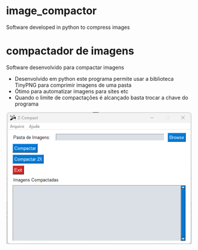 # image_compactor
 Software developed in python to compress images
# compactador de imagens
Software desenvolvido para compactar imagens 

- Desenvolvido em python este programa permite usar a biblioteca TinyPNG para comprimir imagens de uma pasta
- Ótimo para automatizar imagens para sites etc
- Quando o limite de compactações é alcançado basta trocar a chave do programa
  
<img src="z-compact.png">
